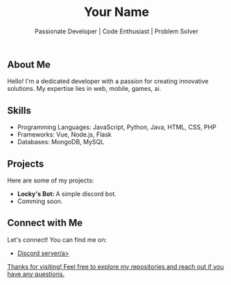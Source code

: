 </head>
<body>

  <header>
    <h1>Your Name</h1>
    <p>Passionate Developer | Code Enthusiast | Problem Solver</p>
  </header>

  <section>
    <h2>About Me</h2>
    <p>
      Hello! I'm a dedicated developer with a passion for creating innovative solutions. My expertise
      lies in web, mobile, games, ai.
    </p>
  </section>

  <section>
    <h2>Skills</h2>
    <ul>
      <li>Programming Languages: JavaScript, Python, Java, HTML, CSS, PHP</li>
      <li>Frameworks: Vue, Node.js, Flask</li>
      <li>Databases: MongoDB, MySQL</li>
    </ul>
  </section>

  <section>
    <h2>Projects</h2>
    <p>Here are some of my projects:</p>
    <ul>
      <li>
        <strong>Locky's Bot: </strong> A simple discord bot.
      </li>
       <li>
        Comming soon.
      </li>
    </ul>
  </section>

  <section>
    <h2>Connect with Me</h2>
    <p>Let's connect! You can find me on:</p>
    <ul>
      <li><a href="https://discord.gg/URXS2KFuxv">Discord server/a></li>
    </ul>
  </section>

  <footer>
    <p>Thanks for visiting! Feel free to explore my repositories and reach out if you have any questions.</p>
  </footer>

</body>
</html>
